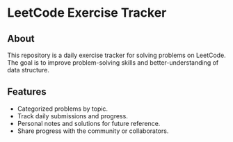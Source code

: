 # LeetCode Exercise Tracker

## About 
This repository is a daily exercise tracker for solving problems on LeetCode.
The goal is to improve problem-solving skills and better-understanding of data structure.

## Features

* Categorized problems by topic.
* Track daily submissions and progress.
* Personal notes and solutions for future reference.
* Share progress with the community or collaborators.